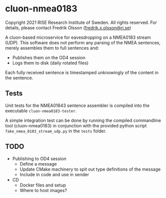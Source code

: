 # cluon-nmea0183

Copyright 2021 RISE Research Institute of Sweden. All rights reserved. For details, please contact Fredrik Olsson (fredrik.x.olsson@ri.se)

A cluon-based microservice for eavesdropping on a NMEA0183 stream (UDP). This software does not perform any parsing of the NMEA sentences, merely assembles them to full sentences and:
* Publishes them on the OD4 session
* Logs them to disk (daily rotated files)

Each fully received sentence is timestamped unknowingly of the content in the sentence.

## Tests

Unit tests for the NMEA01843 sentence assembler is compiled into the executable `cluon-nmea0183-tester`.

A simple integration test can be done by running the compiled commandline tool (cluon-nmea0183) in conjunction with the provided python script `fake_nmea_0183_stream_udp.py` in the `tests` folder.

## TODO
* Publishing to OD4 session
  * Define a message
  * Update CMake machinery to spit out type definitions of the message
  * Include in code and use in sender
* CD
  * Docker files and setup
  * Where to host images?
